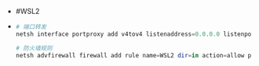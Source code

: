- #WSL2
- ```powershell
  # 端口转发
  netsh interface portproxy add v4tov4 listenaddress=0.0.0.0 listenport=[exposed windows port] connectaddress=[wsl ip] connectport=[wsl port]
  
  # 防火墙规则
  netsh advfirewall firewall add rule name=WSL2 dir=in action=allow protocol=TCP localport=[exposed windows port]
  ```